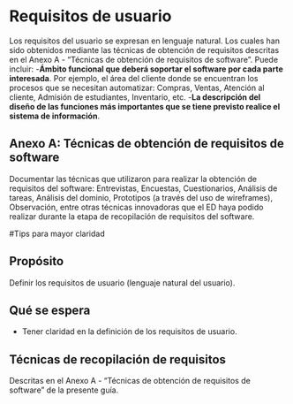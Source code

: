 # Requisitos de usuario
Los requisitos del usuario se expresan en lenguaje natural. Los cuales han sido obtenidos mediante las técnicas de obtención de requisitos descritas en el Anexo A - “Técnicas de obtención de requisitos de software”. Puede incluir:
-**Ámbito funcional que deberá soportar el software por cada parte interesada**. Por ejemplo, el área del cliente donde se encuentran los procesos que se necesitan automatizar:
Compras, Ventas, Atención al cliente, Admisión de estudiantes, Inventario, etc.
-**La descripción del diseño de las funciones más importantes que se tiene previsto realice el sistema de información**.

## Anexo A: Técnicas de obtención de requisitos de software
Documentar las técnicas que utilizaron para realizar la obtención de requisitos del software: Entrevistas, Encuestas, Cuestionarios, Análisis de tareas, Análisis del dominio, 
Prototipos (a través del uso de wireframes), Observación, entre otras técnicas innovadoras que el ED haya podido realizar durante la etapa de recopilación de requisitos del software.

#Tips para mayor claridad
## Propósito
Definir los requisitos de usuario (lenguaje natural del usuario).

## Qué se espera
- Tener claridad en la definición de los requisitos de usuario.

## Técnicas de recopilación de requisitos
Descritas en el Anexo A - “Técnicas de obtención de requisitos de software” de la presente guía.


